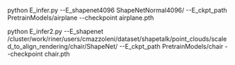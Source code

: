 python E_infer.py --E_shapenet4096 ShapeNetNormal4096/ --E_ckpt_path PretrainModels/airplane  --checkpoint airplane.pth

python E_infer2.py --E_shapenet /cluster/work/riner/users/cmazzoleni/dataset/shapetalk/point_clouds/scaled_to_align_rendering/chair/ShapeNet/  --E_ckpt_path PretrainModels/chair  --checkpoint chair.pth